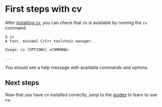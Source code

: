 # First steps with cv

After [installing cv](installation.md), you can check that cv is available by running the `cv` command:

```console
$ cv
A fast, minimal C/C++ toolchain manager.

Usage: cv [OPTIONS] <COMMAND>

...
```
You should see a help message with available commands and options.

## Next steps

Now that you have cv installed correctly, jump to the [guides](../guides/index.md) to learn to use cv.